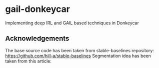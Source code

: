# gail-donkeycar
Implementing deep IRL and GAIL based techniques in Donkeycar

## Acknowledgements

The base source code has been taken from stable-baselines repository: https://github.com/hill-a/stable-baselines
Segmentation idea has been taken from this article: 
